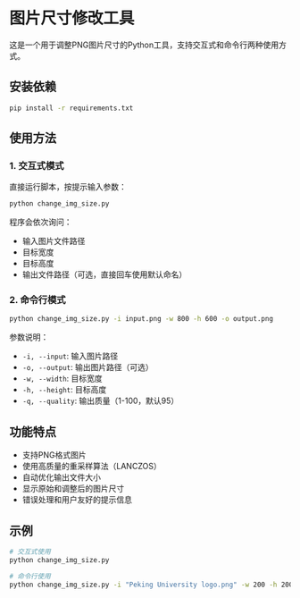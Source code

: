 # 图片尺寸修改工具

这是一个用于调整PNG图片尺寸的Python工具，支持交互式和命令行两种使用方式。

## 安装依赖

```bash
pip install -r requirements.txt
```

## 使用方法

### 1. 交互式模式

直接运行脚本，按提示输入参数：

```bash
python change_img_size.py
```

程序会依次询问：
- 输入图片文件路径
- 目标宽度
- 目标高度
- 输出文件路径（可选，直接回车使用默认命名）

### 2. 命令行模式

```bash
python change_img_size.py -i input.png -w 800 -h 600 -o output.png
```

参数说明：
- `-i, --input`: 输入图片路径
- `-o, --output`: 输出图片路径（可选）
- `-w, --width`: 目标宽度
- `-h, --height`: 目标高度
- `-q, --quality`: 输出质量（1-100，默认95）

## 功能特点

- 支持PNG格式图片
- 使用高质量的重采样算法（LANCZOS）
- 自动优化输出文件大小
- 显示原始和调整后的图片尺寸
- 错误处理和用户友好的提示信息

## 示例

```bash
# 交互式使用
python change_img_size.py

# 命令行使用
python change_img_size.py -i "Peking University logo.png" -w 200 -h 200 -o "logo_resized.png"
```
